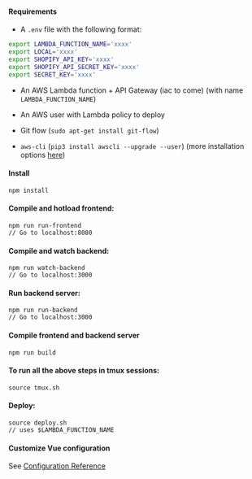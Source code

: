 #### Requirements

- A `.env` file with the following format:

```bash
export LAMBDA_FUNCTION_NAME='xxxx'
export LOCAL='xxxx'
export SHOPIFY_API_KEY='xxxx'
export SHOPIFY_API_SECRET_KEY='xxxx'
export SECRET_KEY='xxxx'
```

- An AWS Lambda function + API Gateway (iac to come) (with name `LAMBDA_FUNCTION_NAME`)

- An AWS user with Lambda policy to deploy

- Git flow (`sudo apt-get install git-flow`)

- `aws-cli` (`pip3 install awscli --upgrade --user`) (more installation options [here](https://docs.aws.amazon.com/cli/latest/userguide/cli-chap-install.html))

#### Install

```
npm install
```

#### Compile and hotload frontend:

```
npm run run-frontend
// Go to localhost:8080
```

#### Compile and watch backend:

```
npm run watch-backend
// Go to localhost:3000
```

#### Run backend server:

```
npm run run-backend
// Go to localhost:3000
```

#### Compile frontend and backend server

```
npm run build
```

#### To run all the above steps in tmux sessions:

```
source tmux.sh
```

#### Deploy:

```
source deploy.sh
// uses $LAMBDA_FUNCTION_NAME
```

#### Customize Vue configuration

See [Configuration Reference](https://cli.vuejs.org/config/)
